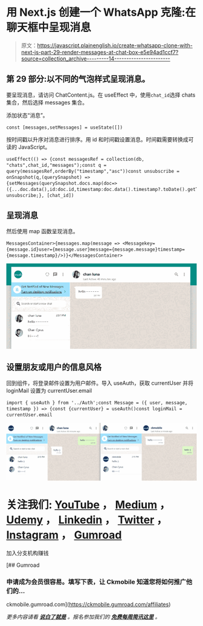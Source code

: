 # 用 Next.js 创建一个 WhatsApp 克隆:在聊天框中呈现消息

> 原文：<https://javascript.plainenglish.io/create-whatsapp-clone-with-next-js-part-29-render-messages-at-chat-box-e5e94ad1ccf7?source=collection_archive---------14----------------------->

## 第 29 部分:以不同的气泡样式呈现消息。

要呈现消息，请访问 ChatContent.js。在 useEffect 中，使用`chat_id`选择 chats 集合，然后选择 messages 集合。

添加状态“消息”。

```
const [messages,setMessages] = useState([])
```

按时间戳以升序对消息进行排序。用 id 和时间戳设置消息。时间戳需要转换成可读的 JavaScript。

```
useEffect(() => {const messagesRef = collection(db, "chats",chat_id,"messages");const q = query(messagesRef,orderBy("timestamp","asc"))const unsubscribe = onSnapshot(q,(querySnapshot) =>{setMessages(querySnapshot.docs.map(doc=>({...doc.data(),id:doc.id,timestamp:doc.data().timestamp?.toDate().getTime()})))})return unsubscribe;}, [chat_id])
```

## 呈现消息

然后使用 map 函数呈现消息。

```
MessagesContainer>{messages.map(message => <Messagekey={message.id}user={message.user}message={message.message}timestamp={message.timestamp}/>)}</MessagesContainer>
```

![](img/fe14b6b823ffbff4675179b95ce03032.png)

## 设置朋友或用户的信息风格

回到<message>组件，将登录邮件设置为用户邮件。导入 useAuth，获取 currentUser 并将 loginMail 设置为 currentUser.email</message>

```
import { useAuth } from '../Auth';const Message = ({ user, message, timestamp }) => {const {currentUser} = useAuth()const loginMail = currentUser.email
```

![](img/bdd93d1f1a65becde6ff9893339c62fc.png)

# 关注我们: [YouTube](https://www.youtube.com/channel/UCu4-4FnutvSHVo9WHvq80Ww?sub_confirmation=1) ， [Medium](https://ckmobile.medium.com/) ， [Udemy](https://www.udemy.com/user/cyruschan2/) ， [Linkedin](https://www.linkedin.com/company/ckmobi/) ， [Twitter](https://twitter.com/ckmobilejavasc1) ， [Instagram](https://www.instagram.com/ckmobile8050) ， [Gumroad](https://app.gumroad.com/ckmobile)

加入分支机构赚钱

[](https://ckmobile.gumroad.com/affiliates) [## Gumroad

### 申请成为会员很容易。填写下表，让 Ckmobile 知道您将如何推广他们的…

ckmobile.gumroad.com](https://ckmobile.gumroad.com/affiliates) 

*更多内容请看* [***说白了就是***](http://plainenglish.io/) *。报名参加我们的* [***免费每周简讯这里***](http://newsletter.plainenglish.io/) *。*